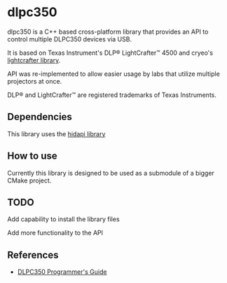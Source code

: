# dlpc350

dlpc350 is a C++ based cross-platform library that provides an API to control multiple DLPC350 devices via USB.

It is based on Texas Instrument's DLP® LightCrafter™ 4500 and cryeo's [lightcrafter library](https://github.com/cryeo/lightcrafter).

API was re-implemented to allow easier usage by labs that utilize multiple projectors at once.

DLP® and LightCrafter™ are registered trademarks of Texas Instruments.

## Dependencies

This library uses the [hidapi library](https://github.com/libusb/hidapi)

## How to use

Currently this library is designed to be used as a submodule of a bigger CMake project.

## TODO

Add capability to install the library files

Add more functionality to the API

## References
- [DLPC350 Programmer's Guide](http://ti.com/lit/ug/dlpu010e/dlpu010e.pdf)